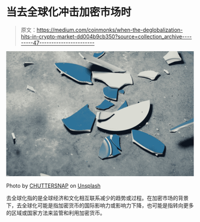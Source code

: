 # 当去全球化冲击加密市场时

> 原文：<https://medium.com/coinmonks/when-the-deglobalization-hits-in-crypto-market-dd004b9cb350?source=collection_archive---------47----------------------->

![](img/49c1c6789bf8b27c4127860ecb89ab04.png)

Photo by [CHUTTERSNAP](https://unsplash.com/@chuttersnap?utm_source=medium&utm_medium=referral) on [Unsplash](https://unsplash.com?utm_source=medium&utm_medium=referral)

去全球化指的是全球经济和文化相互联系减少的趋势或过程。在加密市场的背景下，去全球化可能是指加密货币的国际影响力或影响力下降，也可能是指转向更多的区域或国家方法来监管和利用加密货币。